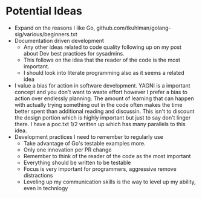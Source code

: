 # Potential Ideas
- Expand on the reasons I like Go, github.com/tkuhlman/golang-sig/various/beginners.txt
- Documentation driven development
  - Any other ideas related to code quality following up on my post about Dev best practices for
    sysadmins.
  - This follows on the idea that the reader of the code is the most important.
  - I should look into literate programming also as it seems a related idea
- I value a bias for action in software development.
  YAGNI is a important concept and you don't want to waste effort however I prefer a bias to action over endlessly planning.
  The amount of learning that can happen with actually trying something out in the code often makes the time better spent than additional reading and discussin.
  This isn't to discount the design portion which is highly important but just to say don't linger there.
  I have a poc.txt 1/2 written up which has many parallels to this idea.
- Development practices I need to remember to regularly use
  - Take advantage of Go's testable examples more.
  - Only one innovation per PR change
  - Remember to think of the reader of the code as the most important
  - Everything should be written to be testable
  - Focus is very important for programmers, aggressive remove distractions
  - Leveling up my communication skills is the way to level up my ability, even in technlogy
